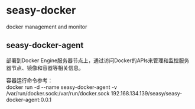 # seasy-docker
docker management and monitor

## seasy-docker-agent  
  部署到Docker Engine服务器节点上，通过访问Docker的APIs来管理和监控服务器节点、镜像和容器等相关信息。  

  容器运行命令参考：  
      docker run -d --name seasy-docker-agent -v /var/run/docker.sock:/var/run/docker.sock 192.168.134.139/seasy/seasy-docker-agent:0.0.1  
    
